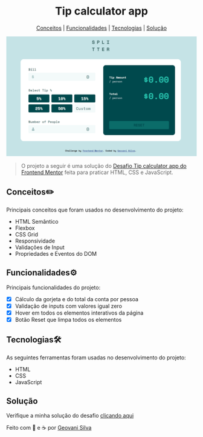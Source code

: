 <h1 align="center">Tip calculator app</h1>

<p align="center">
     <a href="##conceitos">Conceitos</a> | <a href="##funcionalidades">Funcionalidades</a> | <a href="##tecnologias">Tecnologias</a> | <a href="##solução">Solução</a>
</p>

<img src="readme.gif">
 
> O projeto a seguir é uma solução do [Desafio Tip calculator app do Frontend Mentor](https://www.frontendmentor.io/challenges/tip-calculator-app-ugJNGbJUX) feita para praticar HTML, CSS e JavaScript. 

## Conceitos✏️
Principais conceitos que foram usados no desenvolvimento do projeto:
- HTML Semântico
- Flexbox
- CSS Grid
- Responsividade
- Validações de Input
- Propriedades e Eventos do DOM 

## Funcionalidades⚙️
Principais funcionalidades do projeto: 
- [x] Cálculo da gorjeta e do total da conta por pessoa
- [x] Validação de inputs com valores igual zero
- [x] Hover em todos os elementos interativos da página
- [x] Botão Reset que limpa todos os elementos

## Tecnologias🛠️
As seguintes ferramentas foram usadas no desenvolvimento do projeto:
- HTML
- CSS
- JavaScript

## Solução
Verifique a minha solução do desafio [clicando aqui]() 

Feito com 💙 e ☕ por [Geovani Silva](https://www.linkedin.com/in/geovani-silva-21298921b/)
